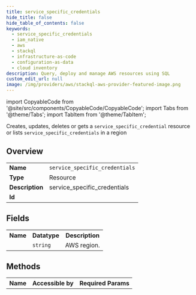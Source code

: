 ```yaml
---
title: service_specific_credentials
hide_title: false
hide_table_of_contents: false
keywords:
  - service_specific_credentials
  - iam_native
  - aws
  - stackql
  - infrastructure-as-code
  - configuration-as-data
  - cloud inventory
description: Query, deploy and manage AWS resources using SQL
custom_edit_url: null
image: /img/providers/aws/stackql-aws-provider-featured-image.png
---
```


import CopyableCode from '@site/src/components/CopyableCode/CopyableCode';
import Tabs from '@theme/Tabs';
import TabItem from '@theme/TabItem';

Creates, updates, deletes or gets a <code>service_specific_credential</code> resource or lists <code>service_specific_credentials</code> in a region

## Overview
<table><tbody>
<tr><td><b>Name</b></td><td><code>service_specific_credentials</code></td></tr>
<tr><td><b>Type</b></td><td>Resource</td></tr>
<tr><td><b>Description</b></td><td>service_specific_credentials</td></tr>
<tr><td><b>Id</b></td><td><CopyableCode code="aws.iam_native.service_specific_credentials" /></td></tr>
</tbody></table>

## Fields
<table><tbody><tr><th>Name</th><th>Datatype</th><th>Description</th></tr><tr><td><CopyableCode code="region" /></td><td><code>string</code></td><td>AWS region.</td></tr>
</tbody></table>

## Methods

<table><tbody>
  <tr>
    <th>Name</th>
    <th>Accessible by</th>
    <th>Required Params</th>
  </tr>
</tbody></table>






